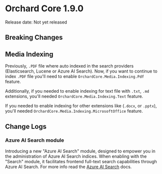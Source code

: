 # Orchard Core 1.9.0

Release date: Not yet released

## Breaking Changes

## Media Indexing

Previously, `.PDF` file where auto indexed in the search providers (Elasticsearch, Lucene or Azure AI Search). Now, if you want to continue to index `.PDF` file you'll need to enable `OrchardCore.Media.Indexing.Pdf` feature.

Additionally, if you needed to enable indexing for text file with `.txt`, `.md` extensions, you'll needed `OrchardCore.Media.Indexing.Text` feature.

If you needed to enable indexing for other extensions like (`.docx`, or `.pptx`), you'll needed `OrchardCore.Media.Indexing.MicrosoftOffice` feature.

## Change Logs

### Azure AI Search module

Introducing a new "Azure AI Search" module, designed to empower you in the administration of Azure AI Search indices. When enabling with the "Search" module, it facilitates frontend full-text search capabilities through Azure AI Search. For more info read the [Azure AI Search](../reference/modules/AzureAISearch/README.md) docs.
